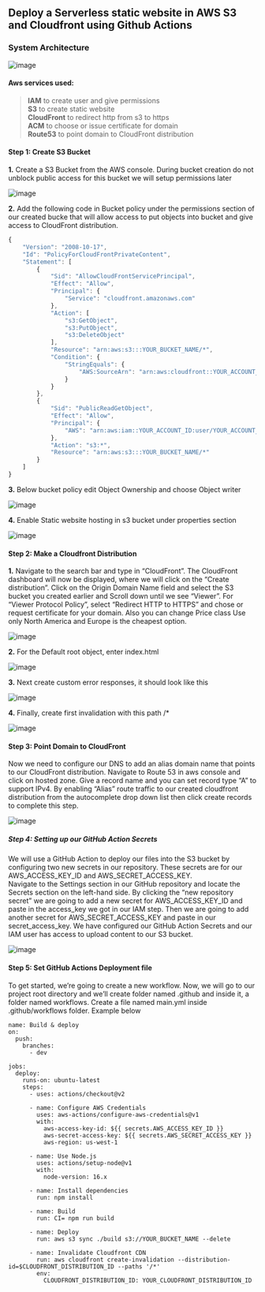 ## Deploy a Serverless static website in AWS S3 and Cloudfront using Github Actions

### System Architecture

![image](https://user-images.githubusercontent.com/106740093/214543575-71ff2607-0e2a-4f18-80f6-99f1c8658f84.png)

#### Aws services used:

> **IAM** to create user and give permissions   
> **S3** to create static website   
> **CloudFront** to redirect http from s3 to https   
> **ACM** to choose or issue certificate for domain   
> **Route53** to point domain to CloudFront distribution    


#### Step 1: Create S3 Bucket

**1.** Create a S3 Bucket from the AWS console. During bucket creation do not unblock public access for this bucket	we will setup permissions later

 ![image](https://user-images.githubusercontent.com/106740093/214543632-2900becc-36ab-4c10-bdff-704af0a9b97b.png)
 
**2.** Add the following code in Bucket policy under the permissions section of our created bucke that will allow access to put objects into bucket and give access to CloudFront distribution.

```javascript
{
    "Version": "2008-10-17",
    "Id": "PolicyForCloudFrontPrivateContent",
    "Statement": [
        {
            "Sid": "AllowCloudFrontServicePrincipal",
            "Effect": "Allow",
            "Principal": {
                "Service": "cloudfront.amazonaws.com"
            },
            "Action": [
                "s3:GetObject",
                "s3:PutObject",
                "s3:DeleteObject"
            ],
            "Resource": "arn:aws:s3:::YOUR_BUCKET_NAME/*",
            "Condition": {
                "StringEquals": {
                    "AWS:SourceArn": "arn:aws:cloudfront::YOUR_ACCOUNT_ID:distribution/YOUR_DISTRIBUTION_ID"
                }
            }
        },
        {
            "Sid": "PublicReadGetObject",
            "Effect": "Allow",
            "Principal": {
                "AWS": "arn:aws:iam::YOUR_ACCOUNT_ID:user/YOUR_ACCOUNT_NAME"
            },
            "Action": "s3:*",
            "Resource": "arn:aws:s3:::YOUR_BUCKET_NAME/*"
        }
    ]
}
```

**3.**	Below bucket policy edit Object Ownership and choose Object writer

 ![image](https://user-images.githubusercontent.com/106740093/214543992-8c4238a5-d6bb-432c-90d7-512d5f81ba6c.png)
 
**4.**	Enable Static website hosting in s3 bucket under properties section

 ![image](https://user-images.githubusercontent.com/106740093/214544021-977f1a83-ee92-456a-8944-04da633ceb89.png)

#### Step 2: Make a Cloudfront Distribution

**1.**	Navigate to the search bar and type in “CloudFront”. The CloudFront dashboard will now be displayed, where we will click on the “Create distribution”. Click on the Origin Domain Name field and select the S3 bucket you created earlier and Scroll down until we see “Viewer”. For “Viewer Protocol Policy”, select “Redirect HTTP to HTTPS” and chose or request certificate for your domain. Also you can change Price class Use only North America and Europe is the cheapest option.

![image](https://user-images.githubusercontent.com/106740093/214544069-e69c4b68-1ef6-4c14-aaa4-58e21fa67188.png)

**2.**	For the Default root object, enter index.html

![image](https://user-images.githubusercontent.com/106740093/214544123-0304bb14-b583-4e54-bcbd-3ddcc4d8a0df.png)

**3.** Next create custom error responses, it should look like this

![image](https://user-images.githubusercontent.com/106740093/214544149-4c6aedc0-2c4a-4d7d-88e6-678a84a13277.png)

**4.** Finally, create first invalidation with this path /*

![image](https://user-images.githubusercontent.com/106740093/214544164-3ebc4855-23be-46ad-a838-37c8c5c336b2.png)
 
#### Step 3: Point Domain to CloudFront

Now we need to configure our DNS to add an alias domain name that points to our CloudFront distribution. Navigate to Route 53 in aws console and click on hosted zone. Give a record name and you can set record type “A” to support IPv4. By enabling “Alias” route traffic to our created cloudfront distribution from the autocomplete drop down list then click create records to complete this step.

 ![image](https://user-images.githubusercontent.com/106740093/214544211-8f7f9ec7-15bf-4f4e-a8b1-a12975a6987e.png)
 
##### Step 4: Setting up our GitHub Action Secrets

We will use a GitHub Action to deploy our files into the S3 bucket by configuring two new secrets in our repository. These secrets are for our AWS_ACCESS_KEY_ID and AWS_SECRET_ACCESS_KEY.   
Navigate to the Settings section in our GitHub repository and locate the Secrets section on the left-hand side. By clicking the “new repository secret” we are going to add a new secret for AWS_ACCESS_KEY_ID and paste in the access_key we got in our IAM step. Then we are going to add another secret for AWS_SECRET_ACCESS_KEY and paste in our secret_access_key. We have configured our GitHub Action Secrets and our IAM user has access to upload content to our S3 bucket.

 ![image](https://user-images.githubusercontent.com/106740093/214544282-a4620d02-a443-43fc-b4e1-80dabed667d1.png)

#### Step 5: Set GitHub Actions Deployment file

To get started, we’re going to create a new workflow. Now, we will go to our project root directory and we’ll create folder named .github and inside it, a folder named workflows. Create a file named main.yml inside .github/workflows folder. Example below

```
name: Build & deploy
on:
  push:
    branches:
      - dev
      
jobs:
  deploy:
    runs-on: ubuntu-latest
    steps:
      - uses: actions/checkout@v2
     
      - name: Configure AWS Credentials
        uses: aws-actions/configure-aws-credentials@v1
        with:
          aws-access-key-id: ${{ secrets.AWS_ACCESS_KEY_ID }}
          aws-secret-access-key: ${{ secrets.AWS_SECRET_ACCESS_KEY }}
          aws-region: us-west-1
          
      - name: Use Node.js
        uses: actions/setup-node@v1
        with:
          node-version: 16.x
          
      - name: Install dependencies
        run: npm install
        
      - name: Build
        run: CI= npm run build
        
      - name: Deploy
        run: aws s3 sync ./build s3://YOUR_BUCKET_NAME --delete
        
      - name: Invalidate Cloudfront CDN
        run: aws cloudfront create-invalidation --distribution-id=$CLOUDFRONT_DISTRIBUTION_ID --paths '/*'
        env:
          CLOUDFRONT_DISTRIBUTION_ID: YOUR_CLOUDFRONT_DISTRIBUTION_ID

```
